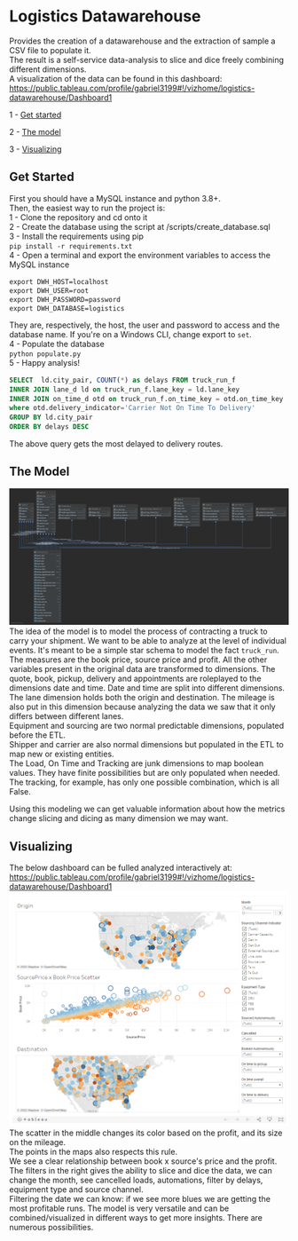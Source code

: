 # Logistics Datawarehouse
Provides the creation of a datawarehouse and the extraction of sample a CSV file to populate it. <br>
The result is a self-service data-analysis to slice and dice freely combining different dimensions. <br>
A visualization of the data can be found in this dashboard: https://public.tableau.com/profile/gabriel3199#!/vizhome/logistics-datawarehouse/Dashboard1


1 - [Get started](#Get-Started)

2 - [The model](#The-Model)

3 - [Visualizing](#Visualizing)

## Get Started
First you should have a MySQL instance and python 3.8+. <br>
Then, the easiest way to run the project is: <br>
1 - Clone the repository and cd onto it <br>
2 - Create the database using the script at /scripts/create_database.sql <br>
3 - Install the requirements using pip <br>
    `pip install -r requirements.txt` <br>
4 - Open a terminal and export the environment variables to access the MySQL instance <br>
```
export DWH_HOST=localhost
export DWH_USER=root
export DWH_PASSWORD=password
export DWH_DATABASE=logistics
```
They are, respectively, the host, the user and password to access and the database name. 
If you're on a Windows CLI, change export to `set`. <br>
4 - Populate the database <br>
    `python populate.py` <br>
5 - Happy analysis!
```sql
SELECT  ld.city_pair, COUNT(*) as delays FROM truck_run_f
INNER JOIN lane_d ld on truck_run_f.lane_key = ld.lane_key
INNER JOIN on_time_d otd on truck_run_f.on_time_key = otd.on_time_key
where otd.delivery_indicator='Carrier Not On Time To Delivery'
GROUP BY ld.city_pair
ORDER BY delays DESC
``` 
The above query gets the most delayed to delivery routes.
  
## The Model
![alt text](./img/diagram.png)
The idea of the model is to model the process of contracting a truck to carry your shipment. We want to be able to analyze at the level of individual events.
It's meant to be a simple star schema to model the fact `truck_run`. The measures are the
book price, source price and profit. All the other variables present in the original data are transformed
to dimensions.
The quote, book, pickup, delivery and appointments are roleplayed to the dimensions date and time. Date and time are
split into different dimensions. <br>
The lane dimension holds both the origin and destination. The mileage is also put in this dimension because analyzing
the data we saw that it only differs between different lanes. <br>
Equipment and sourcing are two normal predictable dimensions, populated before the ETL. <br>
Shipper and carrier are also normal dimensions but populated in the ETL to map new or existing entities. <br>
The Load, On Time and Tracking are junk dimensions to map boolean values. They have finite possibilities but are only populated when needed.
The tracking, for example, has only one possible combination, which is all False.

Using this modeling we can get valuable information about how the metrics change slicing and dicing as many dimension we may want.

## Visualizing
The below dashboard can be fulled analyzed interactively at: https://public.tableau.com/profile/gabriel3199#!/vizhome/logistics-datawarehouse/Dashboard1 
![alt text](./img/dashboard.png)
The scatter in the middle changes its color based on the profit, and its size on the mileage. <br> The points in
the maps also respects this rule. <br> 
We see a clear relationship between book x source's price and the profit. <br>
The filters in the right gives the ability to slice and dice the data, we can change the month, see cancelled loads, automations,
filter by delays, equipment type and source channel. <br>
Filtering the date we can know: if we see more blues we are getting the most profitable runs.
The model is very versatile and can be combined/visualized in different ways to get more insights. There are numerous possibilities.
 